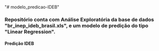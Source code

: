 "# modelo_predicao-IDEB" 
 
 ### Repositório conta com Análise Exploratória da base de dados "br_inep_ideb_brasil.xls", e um modelo de predição do tipo "Linear Regression". 

 #### Predição IDEB
